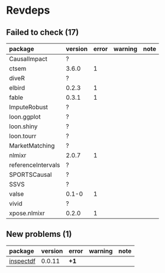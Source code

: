 # Revdeps

## Failed to check (17)

|package            |version |error |warning |note |
|:------------------|:-------|:-----|:-------|:----|
|CausalImpact       |?       |      |        |     |
|ctsem              |3.6.0   |1     |        |     |
|diveR              |?       |      |        |     |
|elbird             |0.2.3   |1     |        |     |
|fable              |0.3.1   |1     |        |     |
|ImputeRobust       |?       |      |        |     |
|loon.ggplot        |?       |      |        |     |
|loon.shiny         |?       |      |        |     |
|loon.tourr         |?       |      |        |     |
|MarketMatching     |?       |      |        |     |
|nlmixr             |2.0.7   |1     |        |     |
|referenceIntervals |?       |      |        |     |
|SPORTSCausal       |?       |      |        |     |
|SSVS               |?       |      |        |     |
|valse              |0.1-0   |1     |        |     |
|vivid              |?       |      |        |     |
|xpose.nlmixr       |0.2.0   |1     |        |     |

## New problems (1)

|package                            |version |error  |warning |note |
|:----------------------------------|:-------|:------|:-------|:----|
|[inspectdf](problems.md#inspectdf) |0.0.11  |__+1__ |        |     |

